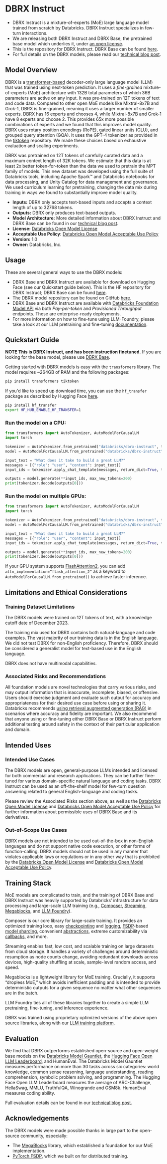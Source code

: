 # DBRX Instruct

* DBRX Instruct is a mixture-of-experts (MoE) large language model trained from scratch by Databricks. DBRX Instruct specializes in few-turn interactions.
* We are releasing both DBRX Instruct and DBRX Base, the pretrained base model which underlies it, under [an open license](https://www.databricks.com/legal/open-model-license).
* This is the repository for DBRX Instruct. DBRX Base can be found [here](https://huggingface.co/databricks/dbrx-base).
* For full details on the DBRX models, please read our [technical blog post](https://www.databricks.com/blog/introducing-dbrx-new-state-art-open-llm).


## Model Overview
DBRX is a [transformer-based](https://www.isattentionallyouneed.com/) decoder-only large language model (LLM) that was trained using next-token prediction.
It uses a *fine-grained* mixture-of-experts (MoE) architecture with 132B total parameters of which 36B parameters are active on any input.
It was pre-trained on 12T tokens of text and code data.
Compared to other open MoE models like Mixtral-8x7B and Grok-1, DBRX is fine-grained, meaning it uses a larger number of smaller experts. DBRX has 16 experts and chooses 4, while Mixtral-8x7B and Grok-1 have 8 experts and choose 2.
This provides 65x more possible combinations of experts and we found that this improves model quality.
DBRX uses rotary position encodings (RoPE), gated linear units (GLU), and grouped query attention (GQA).
It uses the GPT-4 tokenizer as provided in the [tiktoken](https://github.com/openai/tiktoken) repository.
We made these choices based on exhaustive evaluation and scaling experiments.

DBRX was pretrained on 12T tokens of carefully curated data and a maximum context length of 32K tokens.
We estimate that this data is at least 2x better token-for-token than the data we used to pretrain the MPT family of models.
This new dataset was developed using the full suite of Databricks tools, including Apache Spark™ and Databricks notebooks for data processing, and Unity Catalog for data management and governance.
We used curriculum learning for pretraining, changing the data mix during training in ways we found to substantially improve model quality.

* **Inputs:** DBRX only accepts text-based inputs and accepts a context length of up to 32768 tokens.
* **Outputs:** DBRX only produces text-based outputs.
* **Model Architecture:** More detailed information about DBRX Instruct and DBRX Base can be found in our [technical blog post](https://www.databricks.com/blog/introducing-dbrx-new-state-art-open-llm).
* **License:** [Databricks Open Model License](https://www.databricks.com/legal/open-model-license)
* **Acceptable Use Policy:** [Databricks Open Model Acceptable Use Policy](https://www.databricks.com/legal/acceptable-use-policy-open-model)
* **Version:** 1.0
* **Owner:** Databricks, Inc.


## Usage
These are several general ways to use the DBRX models:
* DBRX Base and DBRX Instruct are available for download on Hugging Face (see our Quickstart guide below). This is the HF repository for DBRX Instruct; DBRX Base can be found [here](https://huggingface.co/databricks/dbrx-base).
* The DBRX model repository can be found on GitHub [here](https://github.com/databricks/dbrx).
* DBRX Base and DBRX Instruct are available with [Databricks Foundation Model API](https://docs.databricks.com/en/machine-learning/foundation-models/index.html) via both *Pay-per-token* and *Provisioned Throughput* endpoints. These are enterprise-ready deployments.
* For more information on how to fine-tune using LLM-Foundry, please take a look at our LLM pretraining and fine-tuning [documentation](https://github.com/mosaicml/llm-foundry/blob/main/scripts/train/README.md).


## Quickstart Guide
**NOTE This is DBRX Instruct, and has been instruction finetuned.**
If you are looking for the base model, please use [DBRX Base](https://huggingface.co/databricks/dbrx-base).

Getting started with DBRX models is easy with the `transformers` library. The model requires ~264GB of RAM and the following packages:

```bash
pip install transformers tiktoken
```

If you'd like to speed up download time, you can use the `hf_transfer` package as described by Hugging Face [here](https://huggingface.co/docs/huggingface_hub/en/guides/download#faster-downloads).
```bash
pip install hf_transfer
export HF_HUB_ENABLE_HF_TRANSFER=1
```

### Run the model on a CPU:
```python
from transformers import AutoTokenizer, AutoModelForCausalLM
import torch

tokenizer = AutoTokenizer.from_pretrained("databricks/dbrx-instruct", trust_remote_code=True)
model = AutoModelForCausalLM.from_pretrained("databricks/dbrx-instruct", device_map="cpu", torch_dtype=torch.bfloat16, trust_remote_code=True)

input_text = "What does it take to build a great LLM?"
messages = [{"role": "user", "content": input_text}]
input_ids = tokenizer.apply_chat_template(messages, return_dict=True, tokenize=True, add_generation_prompt=True, return_tensors="pt")

outputs = model.generate(**input_ids, max_new_tokens=200)
print(tokenizer.decode(outputs[0]))
```

### Run the model on multiple GPUs:
```python
from transformers import AutoTokenizer, AutoModelForCausalLM
import torch

tokenizer = AutoTokenizer.from_pretrained("databricks/dbrx-instruct", trust_remote_code=True)
model = AutoModelForCausalLM.from_pretrained("databricks/dbrx-instruct", device_map="auto", torch_dtype=torch.bfloat16, trust_remote_code=True)

input_text = "What does it take to build a great LLM?"
messages = [{"role": "user", "content": input_text}]
input_ids = tokenizer.apply_chat_template(messages, return_dict=True, tokenize=True, add_generation_prompt=True, return_tensors="pt").to("cuda")

outputs = model.generate(**input_ids, max_new_tokens=200)
print(tokenizer.decode(outputs[0]))
```
If your GPU system supports [FlashAttention2](https://huggingface.co/docs/transformers/perf_infer_gpu_one#flashattention-2), you can add `attn_implementation=”flash_attention_2”` as a keyword to `AutoModelForCausalLM.from_pretrained()` to achieve faster inference.


## Limitations and Ethical Considerations
### Training Dataset Limitations
The DBRX models were trained on 12T tokens of text, with a knowledge cutoff date of December 2023.

The training mix used for DBRX contains both natural-language and code examples. The vast majority of our training data is in the English language. We did not test DBRX for non-English proficiency. Therefore, DBRX should be considered a generalist model for text-based use in the English language.

DBRX does not have multimodal capabilities.

### Associated Risks and Recommendations
All foundation models are novel technologies that carry various risks, and may output information that is inaccurate, incomplete, biased, or offensive.
Users should exercise judgment and evaluate such output for accuracy and appropriateness for their desired use case before using or sharing it.
Databricks recommends [using retrieval augmented generation (RAG)](https://www.databricks.com/glossary/retrieval-augmented-generation-rag) in scenarios where accuracy and fidelity are important.
We also recommend that anyone using or fine-tuning either DBRX Base or DBRX Instruct perform additional testing around safety in the context of their particular application and domain.


## Intended Uses
### Intended Use Cases
The DBRX models are open, general-purpose LLMs intended and licensed for both commercial and research applications.
They can be further fine-tuned for various domain-specific natural language and coding tasks.
DBRX Instruct can be used as an off-the-shelf model for few-turn question answering related to general English-language and coding tasks.

Please review the Associated Risks section above, as well as the [Databricks Open Model License](https://www.databricks.com/legal/open-model-license) and [Databricks Open Model Acceptable Use Policy](https://www.databricks.com/legal/acceptable-use-policy-open-model) for further information about permissible uses of DBRX Base and its derivatives.

### Out-of-Scope Use Cases
DBRX models are not intended to be used out-of-the-box in non-English languages and do not support native code execution, or other forms of function-calling.
DBRX models should not be used in any manner that violates applicable laws or regulations or in any other way that is prohibited by the [Databricks Open Model License](https://www.databricks.com/legal/open-model-license) and [Databricks Open Model Acceptable Use Policy](https://www.databricks.com/legal/acceptable-use-policy-open-model).


## Training Stack
MoE models are complicated to train, and the training of DBRX Base and DBRX Instruct was heavily supported by Databricks’ infrastructure for data processing and large-scale LLM training (e.g., [Composer](https://github.com/mosaicml/composer), [Streaming](https://github.com/mosaicml/streaming), [Megablocks](https://github.com/stanford-futuredata/megablocks), and [LLM Foundry](https://github.com/mosaicml/llm-foundry)).

Composer is our core library for large-scale training.
It provides an optimized training loop, easy [checkpointing](https://docs.mosaicml.com/projects/composer/en/latest/trainer/checkpointing.html) and [logging](https://docs.mosaicml.com/projects/composer/en/latest/trainer/logging.html#wood-logging),
[FSDP](https://pytorch.org/docs/stable/fsdp.html)-based [model sharding](https://docs.mosaicml.com/projects/composer/en/latest/notes/distributed_training.html#fullyshardeddataparallel-fsdp),
convenient [abstractions](https://docs.mosaicml.com/projects/composer/en/latest/trainer/time.html), extreme customizability via [callbacks](https://docs.mosaicml.com/projects/composer/en/latest/trainer/callbacks.html), and more.

Streaming enables fast, low cost, and scalable training on large datasets from cloud storage. It handles a variety of challenges around deterministic resumption as node counts change, avoiding redundant downloads across devices, high-quality shuffling at scale, sample-level random access, and speed.

Megablocks is a lightweight library for MoE training. Crucially, it supports “dropless MoE,” which avoids inefficient padding and is intended to provide deterministic outputs for a given sequence no matter what other sequences are in the batch.

LLM Foundry ties all of these libraries together to create a simple LLM pretraining, fine-tuning, and inference experience.

DBRX was trained using proprietary optimized versions of the above open source libraries, along with our [LLM training platform](https://www.databricks.com/product/machine-learning/mosaic-ai-training).


## Evaluation
We find that DBRX outperforms established open-source and open-weight base models on the [Databricks Model Gauntlet](https://www.databricks.com/blog/llm-evaluation-for-icl), the [Hugging Face Open LLM Leaderboard](https://huggingface.co/spaces/HuggingFaceH4/open_llm_leaderboard), and HumanEval.
The Databricks Model Gauntlet measures performance on more than 30 tasks across six categories: world knowledge, common sense reasoning, language understanding, reading comprehension, symbolic problem solving, and programming.
The Hugging Face Open LLM Leaderboard measures the average of ARC-Challenge, HellaSwag, MMLU, TruthfulQA, Winogrande and GSM8k.
HumanEval measures coding ability.

Full evaluation details can be found in our [technical blog post](https://www.databricks.com/blog/introducing-dbrx-new-state-art-open-llm).


## Acknowledgements
The DBRX models were made possible thanks in large part to the open-source community, especially:
* The [MegaBlocks](https://arxiv.org/abs/2211.15841) library, which established a foundation for our MoE implementation.
* [PyTorch FSDP](https://arxiv.org/abs/2304.11277), which we built on for distributed training.

